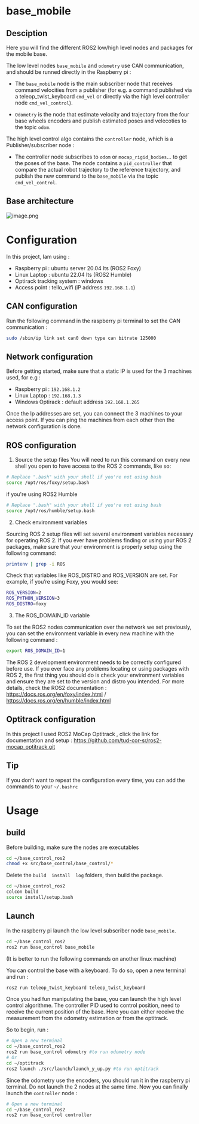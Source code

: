 # base_mobile

## Desciption

Here you will find the different ROS2 low/high level nodes and packages for the mobile base.

The low level nodes `base_mobile` and `odometry` use CAN communication, and should be runned directly in the Raspberry pi :

- The `base_mobile` node is the main subscriber node that receives command velocities from a publisher (for e.g. a command published via a teleop_twist_keyboard `cmd_vel` or directly via the high level controller node `cmd_vel_control`).

- `Odometry` is the node that estimate velocity and trajectory from the four base wheels encoders and publish estimated poses and velecoties to the topic `odom`.

The high level control algo contains the `controller` node, which is a Publisher/subscriber node :

- The controller node subscribes to `odom` or `mocap_rigid_bodies`... to get the poses of the base. The node contains a `pid_controller` that compare the actual robot trajectory to the reference trajectory, and publish the new command to the `base_mobile` via the topic `cmd_vel_control`.
 
## Base architecture 

![image.png](./image.png)


# Configuration

In this project, Iam using :

- Raspberry pi : ubuntu server 20.04 lts (ROS2 Foxy)
- Linux Laptop : ubuntu 22.04 lts (ROS2 Humble)
- Optirack tracking system : windows
- Access point : tello_wifi (iP address `192.168.1.1`)

## CAN configuration

Run the following command in the raspberry pi terminal to set the CAN communication :

```sh
sudo /sbin/ip link set can0 down type can bitrate 125000
```

## Network configuration

Before getting started, make sure that a static IP is used for the 3 machines used, for e.g :

- Raspberry pi : `192.168.1.2`
- Linux Laptop : `192.168.1.3`
- Windows Optirack : default address `192.168.1.265`

Once the Ip addresses are set, you can connect the 3 machines to your access point. 
If you can ping the machines from each other then the network configuration is done. 

## ROS configuration

1. Source the setup files
You will need to run this command on every new shell you open to have access to the ROS 2 commands, like so:
```sh
# Replace ".bash" with your shell if you're not using bash
source /opt/ros/foxy/setup.bash
```
if you're using ROS2 Humble 
```sh
# Replace ".bash" with your shell if you're not using bash
source /opt/ros/humble/setup.bash
```
2. Check environment variables

Sourcing ROS 2 setup files will set several environment variables necessary for operating ROS 2. If you ever have problems finding or using your ROS 2 packages, make sure that your environment is properly setup using the following command:
```sh
printenv | grep -i ROS
```
Check that variables like ROS_DISTRO and ROS_VERSION are set. For example, if you’re using Foxy, you would see:
```sh
ROS_VERSION=2
ROS_PYTHON_VERSION=3
ROS_DISTRO=foxy
```

3. The ROS_DOMAIN_ID variable

To set the ROS2 nodes communication over the network we set previously, you can set the environment variable in every new machine with the following command :
```sh
export ROS_DOMAIN_ID=1
```

The ROS 2 development environment needs to be correctly configured before use.
If you ever face any problems locating or using packages with ROS 2, the first thing you should do is check your environment variables and ensure they are set to the version and distro you intended.
For more details, check the ROS2 documentation : https://docs.ros.org/en/foxy/index.html / https://docs.ros.org/en/humble/index.html

## Optitrack configuration

In this project I used ROS2 MoCap Optitrack , click the link for documentation and setup : https://github.com/tud-cor-sr/ros2-mocap_optitrack.git

## Tip

If you don’t want to repeat the configuration every time, you can add the commands to your `~/.bashrc` 

# Usage 

## build 

Before building, make sure the nodes are executables 

```sh
cd ~/base_control_ros2
chmod +x src/base_control/base_control/*
```
Delete the `build  install  log` folders, then build the package.

```sh
cd ~/base_control_ros2
colcon build 
source install/setup.bash
```

## Launch

In the raspberry pi launch the low level subscriber node ``base_mobile``.
```sh
cd ~/base_control_ros2
ros2 run base_control base_mobile
```
(It is better to run the following commands on another linux machine)

You can control the base with a keyboard. To do so, open a new terminal and run : 
```sh
ros2 run teleop_twist_keyboard teleop_twist_keyboard
```
Once you had fun manipulating the base, you can launch the high level control algorithme. 
The controller PID used to control position, need to receive the current position of the base. Here you can either receive the measurement from the odometry estimation or from the optitrack.   

So to begin, run :
```sh
# Open a new terminal 
cd ~/base_control_ros2
ros2 run base_control odometry #to run odometry node 
# Or
cd ~/optitrack
ros2 launch ./src/launch/launch_y_up.py #to run optitrack 
```
Since the odometry use the encoders, you should run it in the raspberry pi terminal. 
Do not launch the 2 nodes at the same time.
Now you can finally launch the `controller` node :
```sh
# Open a new terminal 
cd ~/base_control_ros2
ros2 run base_control controller
```

